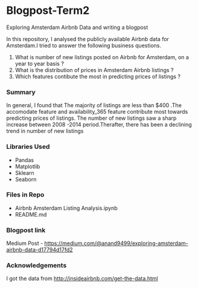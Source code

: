 # Blogpost-Term2
Exploring Amsterdam Airbnb Data and writing a blogpost

In this repository, I analysed the publicly available Airbnb data for Amsterdam.I tried to answer the following business questions.
1. What is number of new listings posted on Airbnb for Amsterdam, on a year to year basis ?
2. What is the distribution of prices in Amsterdam Airbnb listings ?
3. Which features contibute the most in predicting prices of listings ?

### Summary
In general, I found that The majority of listings are less than $400 .The accomodate feature and availability_365 feature contribute most towards predicting prices of listings. The number of new listings saw a sharp increase between 2008 -2014 period.Therafter, there has been a declining trend in number of new listings 

### Libraries Used
- Pandas
- Matplotlib
- Sklearn
- Seaborn

### Files in Repo
- Airbnb Amsterdam Listing Analysis.ipynb
- README.md

### Blogpost link
Medium Post - https://medium.com/@anand9499/exploring-amsterdam-airbnb-data-d17794d17fd2

### Acknowledgements
I got the data from http://insideairbnb.com/get-the-data.html
